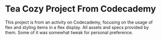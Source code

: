# Tea Cozy Project From Codecademy

This project is from an activity on Codecademy, focusing on the usage of flex and styling items in a flex display. All assets and specs provided by them. Some of it was somewhat tweak for personal preference.
